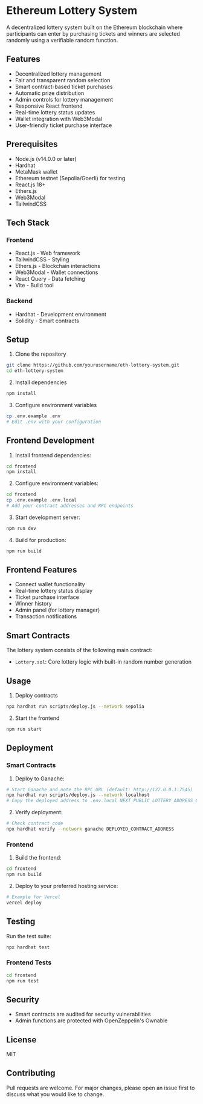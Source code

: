 # Ethereum Lottery System

A decentralized lottery system built on the Ethereum blockchain where participants can enter by purchasing tickets and winners are selected randomly using a verifiable random function.

## Features

- Decentralized lottery management
- Fair and transparent random selection
- Smart contract-based ticket purchases
- Automatic prize distribution
- Admin controls for lottery management
- Responsive React frontend
- Real-time lottery status updates
- Wallet integration with Web3Modal
- User-friendly ticket purchase interface

## Prerequisites

- Node.js (v14.0.0 or later)
- Hardhat
- MetaMask wallet
- Ethereum testnet (Sepolia/Goerli) for testing
- React.js 18+
- Ethers.js
- Web3Modal
- TailwindCSS

## Tech Stack

### Frontend
- React.js - Web framework
- TailwindCSS - Styling
- Ethers.js - Blockchain interactions
- Web3Modal - Wallet connections
- React Query - Data fetching
- Vite - Build tool

### Backend
- Hardhat - Development environment
- Solidity - Smart contracts

## Setup

1. Clone the repository
```bash
git clone https://github.com/yourusername/eth-lottery-system.git
cd eth-lottery-system
```

2. Install dependencies
```bash
npm install
```

3. Configure environment variables
```bash
cp .env.example .env
# Edit .env with your configuration
```

## Frontend Development

1. Install frontend dependencies:
```bash
cd frontend
npm install
```

2. Configure environment variables:
```bash
cd frontend
cp .env.example .env.local
# Add your contract addresses and RPC endpoints
```

3. Start development server:
```bash
npm run dev
```

4. Build for production:
```bash
npm run build
```

## Frontend Features

- Connect wallet functionality
- Real-time lottery status display
- Ticket purchase interface
- Winner history
- Admin panel (for lottery manager)
- Transaction notifications

## Smart Contracts

The lottery system consists of the following main contract:
- `Lottery.sol`: Core lottery logic with built-in random number generation

## Usage

1. Deploy contracts
```bash
npx hardhat run scripts/deploy.js --network sepolia
```

2. Start the frontend
```bash
npm run start
```

## Deployment

### Smart Contracts
1. Deploy to Ganache:
```bash
# Start Ganache and note the RPC URL (default: http://127.0.0.1:7545)
npx hardhat run scripts/deploy.js --network localhost
# Copy the deployed address to .env.local NEXT_PUBLIC_LOTTERY_ADDRESS_GANACHE
```

2. Verify deployment:
```bash
# Check contract code
npx hardhat verify --network ganache DEPLOYED_CONTRACT_ADDRESS
```

### Frontend
1. Build the frontend:
```bash
cd frontend
npm run build
```

2. Deploy to your preferred hosting service:
```bash
# Example for Vercel
vercel deploy
```

## Testing

Run the test suite:
```bash
npx hardhat test
```

### Frontend Tests
```bash
cd frontend
npm run test
```

## Security

- Smart contracts are audited for security vulnerabilities
- Admin functions are protected with OpenZeppelin's Ownable

## License

MIT

## Contributing

Pull requests are welcome. For major changes, please open an issue first to discuss what you would like to change.
